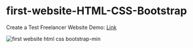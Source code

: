 # first-website-HTML-CSS-Bootstrap
Create a Test Freelancer Website
Demo: <a href="https://fariidlotfi.github.io/first-website-HTML-CSS-Bootstrap/">Link</a>



![first website html css bootstrap-min](https://github.com/fariidlotfi/first-website-HTML-CSS-Bootstrap/assets/138003177/0e64e75d-754d-4086-be0d-3a4824e01733)
